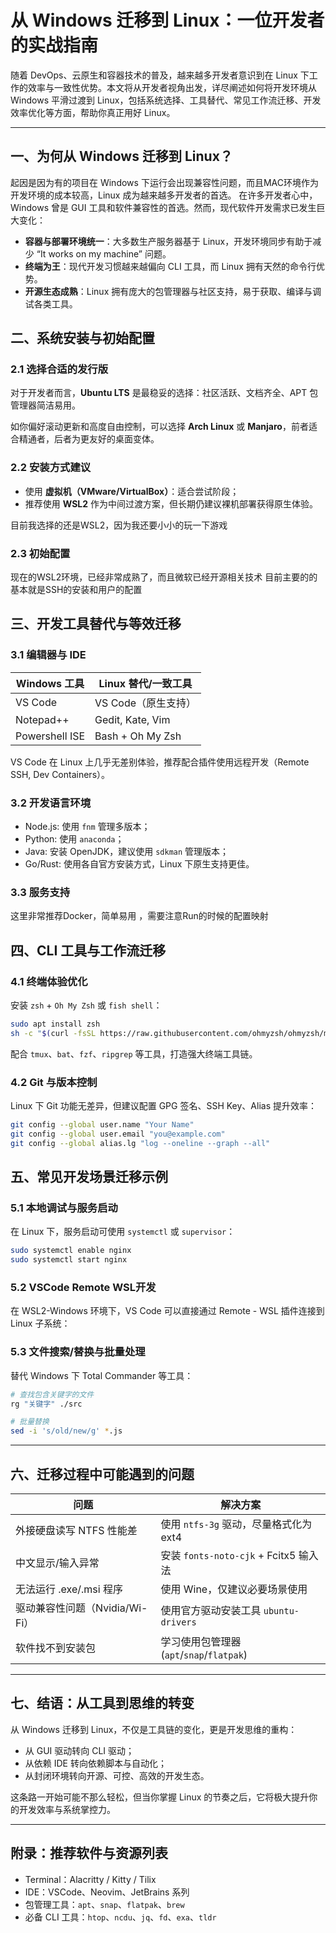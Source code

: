 # 从 Windows 迁移到 Linux：一位开发者的实战指南

随着 DevOps、云原生和容器技术的普及，越来越多开发者意识到在 Linux 下工作的效率与一致性优势。本文将从开发者视角出发，详尽阐述如何将开发环境从 Windows 平滑过渡到 Linux，包括系统选择、工具替代、常见工作流迁移、开发效率优化等方面，帮助你真正用好 Linux。

---

## 一、为何从 Windows 迁移到 Linux？

起因是因为有的项目在 Windows 下运行会出现兼容性问题，而且MAC环境作为开发环境的成本较高，Linux 成为越来越多开发者的首选。
在许多开发者心中，Windows 曾是 GUI 工具和软件兼容性的首选。然而，现代软件开发需求已发生巨大变化：

* **容器与部署环境统一**：大多数生产服务器基于 Linux，开发环境同步有助于减少 “It works on my machine” 问题。
* **终端为王**：现代开发习惯越来越偏向 CLI 工具，而 Linux 拥有天然的命令行优势。
* **开源生态成熟**：Linux 拥有庞大的包管理器与社区支持，易于获取、编译与调试各类工具。

## 二、系统安装与初始配置

### 2.1 选择合适的发行版

对于开发者而言，**Ubuntu LTS** 是最稳妥的选择：社区活跃、文档齐全、APT 包管理器简洁易用。

如你偏好滚动更新和高度自由控制，可以选择 **Arch Linux** 或 **Manjaro**，前者适合精通者，后者为更友好的桌面变体。

### 2.2 安装方式建议

* 使用 **虚拟机（VMware/VirtualBox）**：适合尝试阶段；
* 推荐使用 **WSL2** 作为中间过渡方案，但长期仍建议裸机部署获得原生体验。

目前我选择的还是WSL2，因为我还要小小的玩一下游戏

### 2.3 初始配置

现在的WSL2环境，已经非常成熟了，而且微软已经开源相关技术
目前主要的的基本就是SSH的安装和用户的配置

## 三、开发工具替代与等效迁移

### 3.1 编辑器与 IDE

| Windows 工具     | Linux 替代/一致工具    |
| -------------- | ---------------- |
| VS Code        | VS Code（原生支持）    |
| Notepad++      | Gedit, Kate, Vim |
| Powershell ISE | Bash + Oh My Zsh |

VS Code 在 Linux 上几乎无差别体验，推荐配合插件使用远程开发（Remote SSH, Dev Containers）。

### 3.2 开发语言环境

* Node.js: 使用 `fnm` 管理多版本；
* Python: 使用 `anaconda`；
* Java: 安装 OpenJDK，建议使用 `sdkman` 管理版本；
* Go/Rust: 使用各自官方安装方式，Linux 下原生支持更佳。

### 3.3 服务支持

这里非常推荐Docker，简单易用 ，需要注意Run的时候的配置映射

## 四、CLI 工具与工作流迁移

### 4.1 终端体验优化

安装 `zsh` + `Oh My Zsh` 或 `fish shell`：

```bash
sudo apt install zsh
sh -c "$(curl -fsSL https://raw.githubusercontent.com/ohmyzsh/ohmyzsh/master/tools/install.sh)"
```

配合 `tmux`、`bat`、`fzf`、`ripgrep` 等工具，打造强大终端工具链。

### 4.2 Git 与版本控制

Linux 下 Git 功能无差异，但建议配置 GPG 签名、SSH Key、Alias 提升效率：

```bash
git config --global user.name "Your Name"
git config --global user.email "you@example.com"
git config --global alias.lg "log --oneline --graph --all"
```

## 五、常见开发场景迁移示例

### 5.1 本地调试与服务启动

在 Linux 下，服务启动可使用 `systemctl` 或 `supervisor`：

```bash
sudo systemctl enable nginx
sudo systemctl start nginx
```

### 5.2 VSCode Remote WSL开发

在 WSL2-Windows 环境下，VS Code 可以直接通过 Remote - WSL 插件连接到 Linux 子系统：

### 5.3 文件搜索/替换与批量处理

替代 Windows 下 Total Commander 等工具：

```bash
# 查找包含关键字的文件
rg "关键字" ./src

# 批量替换
sed -i 's/old/new/g' *.js
```

---

## 六、迁移过程中可能遇到的问题

| 问题                    | 解决方案                              |
| --------------------- | --------------------------------- |
| 外接硬盘读写 NTFS 性能差       | 使用 `ntfs-3g` 驱动，尽量格式化为 ext4       |
| 中文显示/输入异常             | 安装 `fonts-noto-cjk` + Fcitx5 输入法  |
| 无法运行 .exe/.msi 程序     | 使用 Wine，仅建议必要场景使用                 |
| 驱动兼容性问题（Nvidia/Wi-Fi） | 使用官方驱动安装工具 `ubuntu-drivers`       |
| 软件找不到安装包              | 学习使用包管理器 (`apt`/`snap`/`flatpak`) |

---

## 七、结语：从工具到思维的转变

从 Windows 迁移到 Linux，不仅是工具链的变化，更是开发思维的重构：

* 从 GUI 驱动转向 CLI 驱动；
* 从依赖 IDE 转向依赖脚本与自动化；
* 从封闭环境转向开源、可控、高效的开发生态。

这条路一开始可能不那么轻松，但当你掌握 Linux 的节奏之后，它将极大提升你的开发效率与系统掌控力。

---

## 附录：推荐软件与资源列表

* Terminal：Alacritty / Kitty / Tilix
* IDE：VSCode、Neovim、JetBrains 系列
* 包管理工具：`apt`、`snap`、`flatpak`、`brew`
* 必备 CLI 工具：`htop`、`ncdu`、`jq`、`fd`、`exa`、`tldr`
